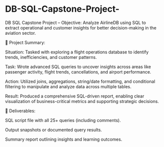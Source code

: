 # DB-SQL-Capstone-Project-
DB SQL Capstone Project – 
Objective:
Analyze AirlineDB using SQL to extract operational and customer insights for better decision-making in the aviation sector.

📌 Project Summary:

Situation: Tasked with exploring a flight operations database to identify trends, inefficiencies, and customer patterns.

Task: Wrote advanced SQL queries to uncover insights across areas like passenger activity, flight trends, cancellations, and airport performance.

Action: Utilized joins, aggregations, string/date formatting, and conditional filtering to manipulate and analyze data across multiple tables.

Result: Produced a comprehensive SQL-driven report, enabling clear visualization of business-critical metrics and supporting strategic decisions.

📁 Deliverables:

SQL script file with all 25+ queries (including comments).

Output snapshots or documented query results.

Summary report outlining insights and learning outcomes.
